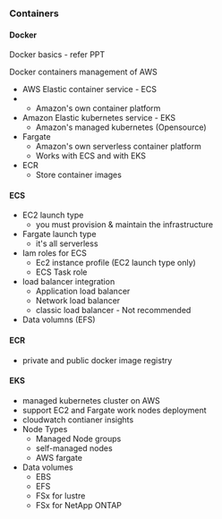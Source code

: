 ### Containers

#### Docker
 Docker basics - refer PPT


 Docker containers management of AWS
 
 - AWS Elastic container service - ECS
 -  - Amazon's own container platform
 - Amazon Elastic kubernetes service - EKS
   - Amazon's managed kubernetes (Opensource)
 - Fargate
   - Amazon's own serverless container platform
   - Works with ECS and with EKS
 - ECR
   - Store container images
  

#### ECS
- EC2 launch type
  - you must provision & maintain the infrastructure 
- Fargate launch type
  - it's all serverless
- Iam roles for ECS
  - Ec2 instance profile (EC2 launch type only)
  - ECS Task role
- load balancer integration
   - Application load balancer
   - Network load balancer
   - classic load balancer - Not recommended
 - Data volumns (EFS)

#### ECR
 - private and public docker image registry

#### EKS
- managed kubernetes cluster on AWS
- support EC2 and Fargate work nodes deployment
- cloudwatch contianer insights
- Node Types
  - Managed Node groups
  - self-managed nodes
  - AWS fargate
- Data volumes
   - EBS
   - EFS
   - FSx for lustre
   - FSx for NetApp ONTAP
